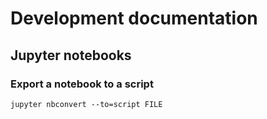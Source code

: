 # Development documentation

## Jupyter notebooks

### Export a notebook to a script

```shell
jupyter nbconvert --to=script FILE
```
